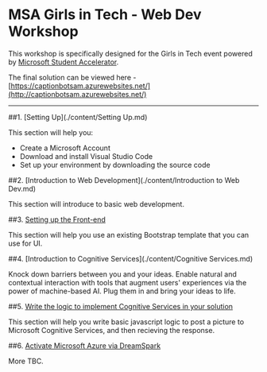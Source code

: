 # MSA Girls in Tech - Web Dev Workshop

This workshop is specifically designed for the Girls in Tech event powered by [Microsoft Student Accelerator](http://msa.ms).

The final solution can be viewed here - [https://captionbotsam.azurewebsites.net/](http://captionbotsam.azurewebsites.net/)

---


##1. [Setting Up](./content/Setting Up.md)

This section will help you:
* Create a Microsoft Account
* Download and install Visual Studio Code
* Set up your environment by downloading the source code


##2. [Introduction to Web Development](./content/Introduction to Web Dev.md)

This section will introduce to basic web development.


##3. [Setting up the Front-end](./content/Front-end.md)

This section will help you use an existing Bootstrap template that you can use for UI.


##4. [Introduction to Cognitive Services](./content/Cognitive Services.md)

Knock down barriers between you and your ideas. Enable natural and contextual interaction with tools that augment users' experiences via the power of machine-based AI. Plug them in and bring your ideas to life.


##5. [Write the logic to implement Cognitive Services in your solution](./content/Back-end.md)

This section will help you write basic javascript logic to post a picture to Microsoft Cognitive Services, and then recieving the response.


##6. [Activate Microsoft Azure via DreamSpark](http://msa.ms/activate)

More TBC.

